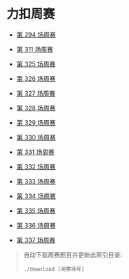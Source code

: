 # 力扣周赛

- [第 294 场周赛](294)

- [第 311 场周赛](311)

- [第 325 场周赛](325)

- [第 326 场周赛](326)

- [第 327 场周赛](327)

- [第 328 场周赛](328)

- [第 329 场周赛](329)

- [第 330 场周赛](330)

- [第 331 场周赛](331)

- [第 332 场周赛](332)

- [第 333 场周赛](333)

- [第 334 场周赛](334)

- [第 335 场周赛](335)

- [第 336 场周赛](336)

- [第 337 场周赛](337)

> 自动下载周赛题目并更新此索引目录:
> ```shell
> ./download [周赛场号]
> ```

